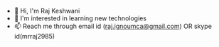 - 👋 Hi, I'm Raj Keshwani
- 👀 I'm interested in learning new technologies
- 📫 Reach me through email id (raj.ignoumca@gmail.com) OR skype id(mrraj2985)

<!---
rajktech/rajktech is a ✨ special ✨ repository because its `README.md` (this file) appears on your GitHub profile.
You can click the Preview link to take a look at your changes.
--->
